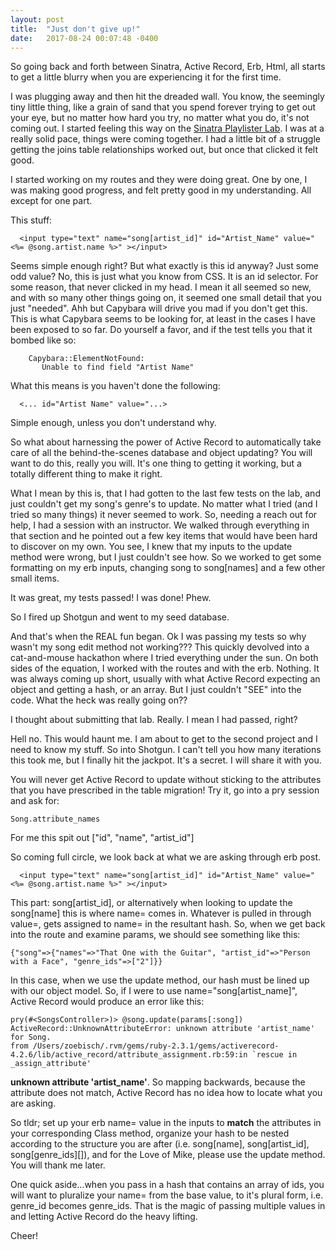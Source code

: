 ```yaml
---
layout: post
title:  "Just don't give up!"
date:   2017-08-24 00:07:48 -0400
---
```



So going back and forth between Sinatra, Active Record, Erb, Html, all starts to get a little blurry when you are experiencing it for the first time. 

I was plugging away and then hit the dreaded wall. You know, the seemingly tiny little thing, like a grain of sand that you spend forever trying to get out your eye, but no matter how hard you try, no matter what you do, it's not coming out. I started feeling this way on the [Sinatra Playlister Lab](https://github.com/zoebisch/playlister-sinatra-v-000). I was at a really solid pace, things were coming together. I had a little bit of a struggle getting the joins table relationships worked out, but once that clicked it felt good.

I started working on my routes and they were doing great. One by one, I was making good progress, and felt pretty good in my understanding. All except for one part. 

This stuff:

```
  <input type="text" name="song[artist_id]" id="Artist_Name" value="<%= @song.artist.name %>" ></input>
```

Seems simple enough right? But what exactly is this id anyway? Just some odd value? No, this is just what you know from CSS. It is an id selector. For some reason, that never clicked in my head.  I mean it all seemed so new, and with so many other things going on, it seemed one small detail that you just "needed".  Ahh but Capybara will drive you mad if you don't get this.  This is what Capybara seems to be looking for, at least in the cases I have been exposed to so far. Do yourself a favor, and if the test tells you that it bombed like so:

```
    Capybara::ElementNotFound:
       Unable to find field "Artist Name"
```

What this means is you haven't done the following:
```
  <... id="Artist Name" value="...>
```

Simple enough, unless you don't understand why. 

So what about harnessing the power of Active Record to automatically take care of all the behind-the-scenes database and object updating?   You will want to do this, really you will.  It's one thing to getting it working, but a totally different thing to make it right.  

What I mean by this is, that I had gotten to the last few tests on the lab, and just couldn't get my song's genre's to update.  No matter what I tried (and I tried so many things) it never seemed to work.  So, needing a reach out for help, I had a session with an instructor.  We walked through everything in that section and he pointed out a few key items that would have been hard to discover on my own.  You see, I knew that my inputs to the update method were wrong, but I just couldn't see how.  So we worked to get some formatting on my erb inputs, changing song to song[names] and a few other small items.  

It was great, my tests passed!  I was done! Phew. 

So I fired up Shotgun and went to my seed database.  

And that's when the REAL fun began.  Ok I was passing my tests so why wasn't my song edit method not working??? This quickly devolved into a cat-and-mouse hackathon where I tried everything under the sun.  On both sides of the equation, I worked with the routes and with the erb.  Nothing. It was always coming up short, usually with what Active Record expecting an object and getting a hash, or an array.  But I just couldn't "SEE" into the code. What the heck was really going on??

I thought about submitting that lab.  Really. I mean I had passed, right?

Hell no. This would haunt me.  I am about to get to the second project and I need to know my stuff.  So into Shotgun. I can't tell you how many iterations this took me, but I finally hit the jackpot. It's a secret.  I will share it with you.

You will never get Active Record to update without sticking to the attributes that you have prescribed in the table migration!  Try it, go into a pry session and ask for:

```
Song.attribute_names
```

For me this spit out ["id", "name", "artist_id"]

So coming full circle, we look back at what we are asking through erb post. 

```
  <input type="text" name="song[artist_id]" id="Artist_Name" value="<%= @song.artist.name %>" ></input>
```

This part: song[artist_id], or alternatively when looking to update the song[name] this is where name= comes in. Whatever is pulled in through value=, gets assigned to name= in the resultant hash.  So, when we get back into the route and examine params, we should see something like this:

```
{"song"=>{"names"=>"That One with the Guitar", "artist_id"=>"Person with a Face", "genre_ids"=>["2"]}}
```

In this case, when we use the update method, our hash must be lined up with our object model.  So, if I were to use name="song[artist_name]", Active Record would produce an error like this:

```
pry(#<SongsController>)> @song.update(params[:song])
ActiveRecord::UnknownAttributeError: unknown attribute 'artist_name' for Song.
from /Users/zoebisch/.rvm/gems/ruby-2.3.1/gems/activerecord-4.2.6/lib/active_record/attribute_assignment.rb:59:in `rescue in _assign_attribute'
```

**unknown attribute 'artist_name'**. So mapping backwards, because the attribute does not match, Active Record has no idea how to locate what you are asking.  

So tldr; set up your erb name= value in the inputs to **match** the attributes in your corresponding Class method, organize your hash to be nested according to the structure you are after (i.e. song[name], song[artist_id], song[genre_ids][]), and for the Love of Mike, please use the update method. You will thank me later.

One quick aside...when you pass in a hash that contains an array of ids, you will want to pluralize your name= from the base value, to it's plural form, i.e. genre_id becomes genre_ids.  That is the magic of passing multiple values in and letting Active Record do the heavy lifting.

Cheer!
